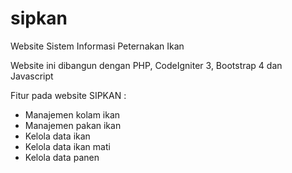 # sipkan
Website Sistem Informasi Peternakan Ikan

Website ini dibangun dengan PHP, CodeIgniter 3, Bootstrap 4 dan Javascript

Fitur pada website SIPKAN :
* Manajemen kolam ikan
* Manajemen pakan ikan
* Kelola data ikan
* Kelola data ikan mati
* Kelola data panen
